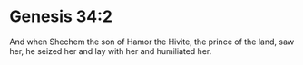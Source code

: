 # Genesis 34:2

And when Shechem the son of Hamor the Hivite, the prince of the land, saw her, he seized her and lay with her and humiliated her.
